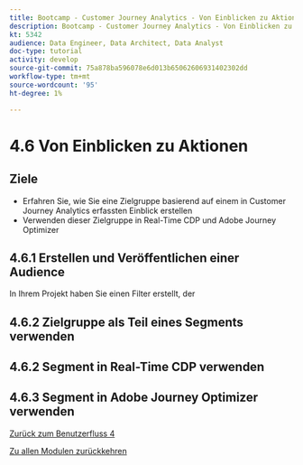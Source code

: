 ```yaml
---
title: Bootcamp - Customer Journey Analytics - Von Einblicken zu Aktionen - Brasilien
description: Bootcamp - Customer Journey Analytics - Von Einblicken zu Aktionen - Brasilien
kt: 5342
audience: Data Engineer, Data Architect, Data Analyst
doc-type: tutorial
activity: develop
source-git-commit: 75a878ba596078e6d013b65062606931402302dd
workflow-type: tm+mt
source-wordcount: '95'
ht-degree: 1%

---
```


# 4.6 Von Einblicken zu Aktionen

## Ziele

- Erfahren Sie, wie Sie eine Zielgruppe basierend auf einem in Customer Journey Analytics erfassten Einblick erstellen
- Verwenden dieser Zielgruppe in Real-Time CDP und Adobe Journey Optimizer

## 4.6.1 Erstellen und Veröffentlichen einer Audience

In Ihrem Projekt haben Sie einen Filter erstellt, der

## 4.6.2 Zielgruppe als Teil eines Segments verwenden


## 4.6.2 Segment in Real-Time CDP verwenden

## 4.6.3 Segment in Adobe Journey Optimizer verwenden

[Zurück zum Benutzerfluss 4](./uc4.md)

[Zu allen Modulen zurückkehren](./../../overview.md)
